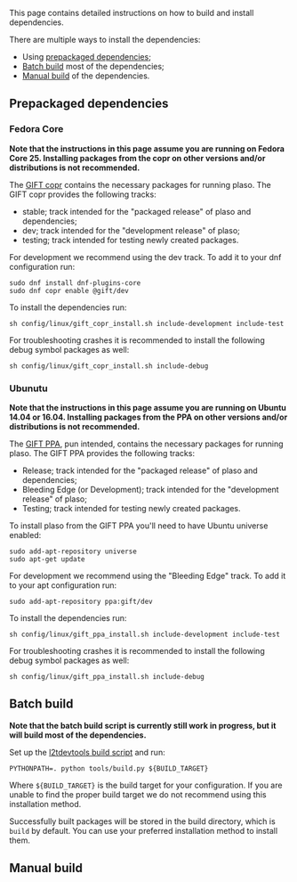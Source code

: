 This page contains detailed instructions on how to build and install dependencies.

There are multiple ways to install the dependencies:

* Using [prepackaged dependencies](https://github.com/log2timeline/plaso/wiki/Dependencies#prepackaged-dependencies);
* [Batch build](https://github.com/log2timeline/plaso/wiki/Dependencies#batch-build) most of the dependencies;
* [Manual build](https://github.com/log2timeline/plaso/wiki/Dependencies#manual-build) of the dependencies.

## Prepackaged dependencies

### Fedora Core

**Note that the instructions in this page assume you are running on Fedora Core 25. Installing packages from the copr on other versions and/or distributions is not recommended.**

The [GIFT copr](https://copr.fedorainfracloud.org/groups/g/gift/coprs/) contains the necessary packages for running plaso. The GIFT copr provides the following tracks:

* stable; track intended for the "packaged release" of plaso and dependencies;
* dev; track intended for the "development release" of plaso;
* testing; track intended for testing newly created packages.

For development we recommend using the dev track. To add it to your dnf configuration run:

```
sudo dnf install dnf-plugins-core
sudo dnf copr enable @gift/dev
```

To install the dependencies run:

```
sh config/linux/gift_copr_install.sh include-development include-test
```

For troubleshooting crashes it is recommended to install the following debug symbol packages as well:

```
sh config/linux/gift_copr_install.sh include-debug
```

### Ubunutu

**Note that the instructions in this page assume you are running on Ubuntu 14.04 or 16.04. Installing packages from the PPA on other versions and/or distributions is not recommended.**

The [GIFT PPA](https://launchpad.net/~gift), pun intended, contains the necessary packages for running plaso. The GIFT PPA provides the following tracks:

* Release; track intended for the "packaged release" of plaso and dependencies;
* Bleeding Edge (or Development); track intended for the "development release" of plaso;
* Testing; track intended for testing newly created packages.

To install plaso from the GIFT PPA you'll need to have Ubuntu universe enabled:

```
sudo add-apt-repository universe
sudo apt-get update
```

For development we recommend using the "Bleeding Edge" track. To add it to your apt configuration run:

```
sudo add-apt-repository ppa:gift/dev
```

To install the dependencies run:

```
sh config/linux/gift_ppa_install.sh include-development include-test
```

For troubleshooting crashes it is recommended to install the following debug symbol packages as well:

```
sh config/linux/gift_ppa_install.sh include-debug
```

## Batch build

**Note that the batch build script is currently still work in progress, but it will build most of the dependencies.**

Set up the [l2tdevtools build script](https://github.com/log2timeline/l2tdevtools/wiki/Build-script) and run:

```
PYTHONPATH=. python tools/build.py ${BUILD_TARGET}
```

Where `${BUILD_TARGET}` is the build target for your configuration. If you are unable to find the proper build target we do not recommend using this installation method.

Successfully built packages will be stored in the build directory, which is `build` by default. You can use your preferred installation method to install them.

## Manual build
